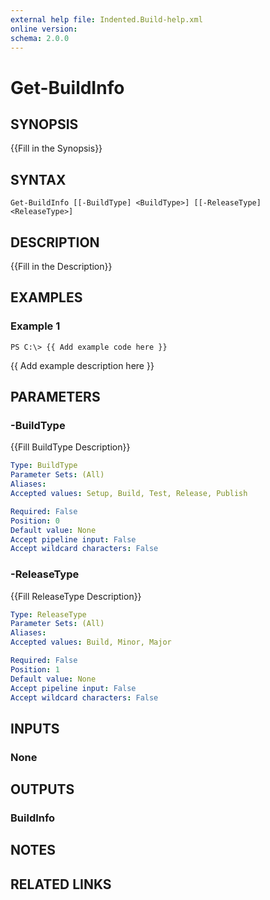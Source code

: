 ```yaml
---
external help file: Indented.Build-help.xml
online version: 
schema: 2.0.0
---
```


# Get-BuildInfo

## SYNOPSIS
{{Fill in the Synopsis}}

## SYNTAX

```
Get-BuildInfo [[-BuildType] <BuildType>] [[-ReleaseType] <ReleaseType>]
```

## DESCRIPTION
{{Fill in the Description}}

## EXAMPLES

### Example 1
```
PS C:\> {{ Add example code here }}
```

{{ Add example description here }}

## PARAMETERS

### -BuildType
{{Fill BuildType Description}}

```yaml
Type: BuildType
Parameter Sets: (All)
Aliases: 
Accepted values: Setup, Build, Test, Release, Publish

Required: False
Position: 0
Default value: None
Accept pipeline input: False
Accept wildcard characters: False
```

### -ReleaseType
{{Fill ReleaseType Description}}

```yaml
Type: ReleaseType
Parameter Sets: (All)
Aliases: 
Accepted values: Build, Minor, Major

Required: False
Position: 1
Default value: None
Accept pipeline input: False
Accept wildcard characters: False
```

## INPUTS

### None


## OUTPUTS

### BuildInfo


## NOTES

## RELATED LINKS

